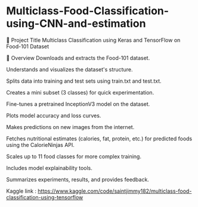 # Multiclass-Food-Classification-using-CNN-and-estimation

📘 Project Title
Multiclass Classification using Keras and TensorFlow on Food-101 Dataset

📌 Overview
Downloads and extracts the Food-101 dataset.

Understands and visualizes the dataset's structure.

Splits data into training and test sets using train.txt and test.txt.

Creates a mini subset (3 classes) for quick experimentation.

Fine-tunes a pretrained InceptionV3 model on the dataset.

Plots model accuracy and loss curves.

Makes predictions on new images from the internet.

Fetches nutritional estimates (calories, fat, protein, etc.) for predicted foods using the CalorieNinjas API.

Scales up to 11 food classes for more complex training.

Includes model explainability tools.

Summarizes experiments, results, and provides feedback.

Kaggle link : https://www.kaggle.com/code/saintjimmy182/multiclass-food-classification-using-tensorflow
